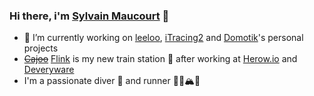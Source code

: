 ### Hi there, i'm [Sylvain Maucourt](https://github.com/sylvek) 👋

- 🔭 I’m currently working on [leeloo](https://github.com/sylvek/leeloo), [iTracing2](https://github.com/sylvek/itracing2) and [Domotik](https://github.com/sylvek/domotik)'s personal projects
- [~~Cajoo~~](https://github.com/cajoo) [Flink](https://github.com/goflink) is my new train station 🚉 after working at [Herow.io](https://github.com/herowio) and [Deveryware](https://github.com/Deveryware/)
- I'm a passionate diver 🤿 and runner 🏃‍♂️🏔🗽
